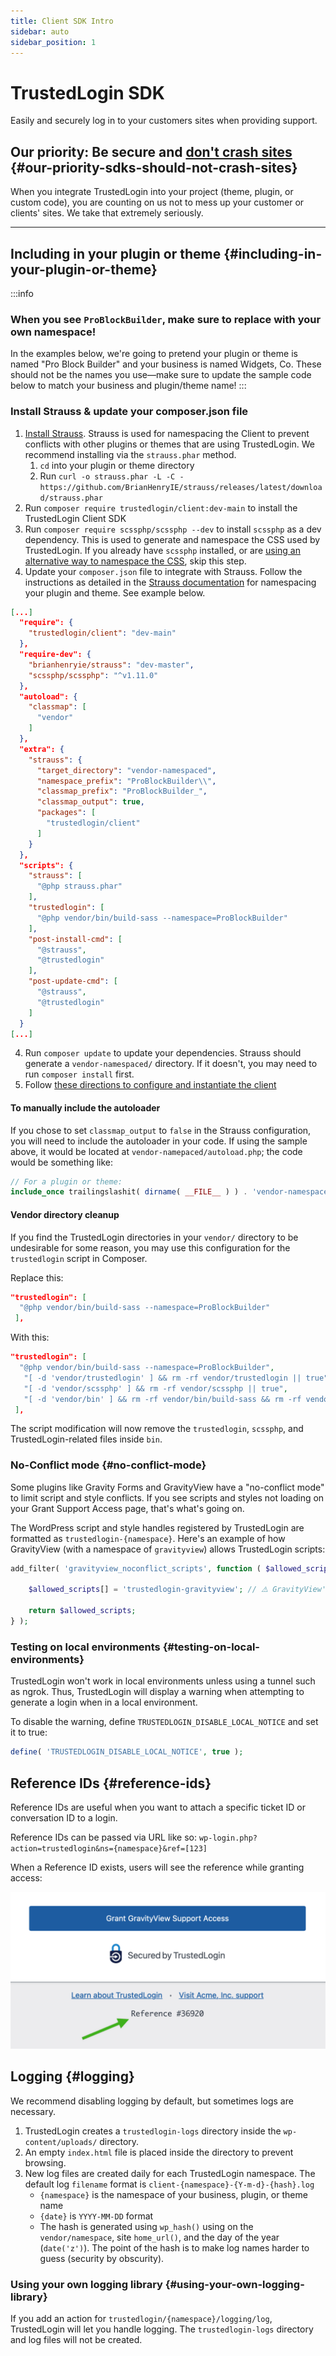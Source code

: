 ```yaml
---
title: Client SDK Intro
sidebar: auto
sidebar_position: 1
---
```


# TrustedLogin SDK
Easily and securely log in to your customers sites when providing support.

## Our priority: Be secure and  [don't crash sites](https://www.bugsnag.com/blog/sdks-should-not-crash-apps) {#our-priority-sdks-should-not-crash-sites}

When you integrate TrustedLogin into your project (theme, plugin, or custom code), you are counting on us not to mess up your customer or clients' sites. We take that extremely seriously.

-------

## Including in your plugin or theme {#including-in-your-plugin-or-theme}

:::info
### When you see `ProBlockBuilder`, make sure to replace with your own namespace!
In the examples below, we're going to pretend your plugin or theme is named "Pro Block Builder" and your business is named Widgets, Co. These should not be the names you use—make sure to update the sample code below to match your business and plugin/theme name!
:::

### Install Strauss & update your composer.json file

1. [Install Strauss](https://github.com/BrianHenryIE/strauss#use). Strauss is used for namespacing the Client to prevent conflicts with other plugins or themes that are using TrustedLogin. We recommend installing via the `strauss.phar` method.
   1. `cd` into your plugin or theme directory
   1. Run `curl -o strauss.phar -L -C - https://github.com/BrianHenryIE/strauss/releases/latest/download/strauss.phar`
1. Run `composer require trustedlogin/client:dev-main` to install the TrustedLogin Client SDK
1. Run `composer require scssphp/scssphp --dev` to install `scssphp` as a dev dependency. This is used to generate and namespace the CSS used by TrustedLogin. If you already have `scssphp` installed, or are [using an alternative way to namespace the CSS](/Client/css-namespacing.md), skip this step.
1. Update your `composer.json` file to integrate with Strauss. Follow the instructions as detailed in the [Strauss documentation](https://github.com/BrianHenryIE/strauss#configuration) for namespacing your plugin and theme. See example below. 

```json
[...]
  "require": {
    "trustedlogin/client": "dev-main"
  },
  "require-dev": {
    "brianhenryie/strauss": "dev-master",
    "scssphp/scssphp": "^v1.11.0"
  },
  "autoload": {
    "classmap": [
      "vendor"
    ]
  },
  "extra": {
    "strauss": {
      "target_directory": "vendor-namespaced",
      "namespace_prefix": "ProBlockBuilder\\",
      "classmap_prefix": "ProBlockBuilder_",
      "classmap_output": true,
      "packages": [
        "trustedlogin/client"
      ]
    }
  },
  "scripts": {
    "strauss": [
      "@php strauss.phar"
    ],
    "trustedlogin": [
      "@php vendor/bin/build-sass --namespace=ProBlockBuilder"
    ],
    "post-install-cmd": [
      "@strauss",
      "@trustedlogin"
    ],
    "post-update-cmd": [
      "@strauss",
      "@trustedlogin"
    ]
  }
[...]
```
4. Run `composer update` to update your dependencies. Strauss should generate a `vendor-namespaced/` directory. If it doesn't, you may need to run `composer install` first.
5. Follow [these directions to configure and instantiate the client](./configuration)

#### To manually include the autoloader

If you chose to set `classmap_output` to `false` in the Strauss configuration, you will need to include the autoloader in your code. If using the sample above, it would be located at `vendor-namepaced/autoload.php`; the code would be something like:

```php
// For a plugin or theme:
include_once trailingslashit( dirname( __FILE__ ) ) . 'vendor-namespaced/autoload.php';
```

#### Vendor directory cleanup

If you find the TrustedLogin directories in your `vendor/` directory to be undesirable for some reason, you may use this configuration for the `trustedlogin` script in Composer. 

Replace this:

```json
"trustedlogin": [
  "@php vendor/bin/build-sass --namespace=ProBlockBuilder"
 ],
```

With this:

```json
"trustedlogin": [
  "@php vendor/bin/build-sass --namespace=ProBlockBuilder",
   "[ -d 'vendor/trustedlogin' ] && rm -rf vendor/trustedlogin || true",
   "[ -d 'vendor/scssphp' ] && rm -rf vendor/scssphp || true",
   "[ -d 'vendor/bin' ] && rm -rf vendor/bin/build-sass && rm -rf vendor/bin/pscss || true"
 ],
```

The script modification will now remove the `trustedlogin`, `scssphp`, and TrustedLogin-related files inside `bin`.

### No-Conflict mode {#no-conflict-mode}

Some plugins like Gravity Forms and GravityView have a "no-conflict mode" to limit script and style conflicts. If you see
scripts and styles not loading on your Grant Support Access page, that's what's going on.

The WordPress script and style handles registered by TrustedLogin are formatted as `trustedlogin-{namespace}`.
Here's an example of how GravityView (with a namespace of `gravityview`) allows TrustedLogin scripts:

```php
add_filter( 'gravityview_noconflict_scripts', function ( $allowed_scripts = array() ) {

	$allowed_scripts[] = 'trustedlogin-gravityview'; // ⚠️ GravityView's namespace is `gravityview`

	return $allowed_scripts;
} );
```

### Testing on local environments {#testing-on-local-environments}

TrustedLogin won't work in local environments unless using a tunnel such as ngrok. Thus, TrustedLogin will display a warning when attempting to generate a login when in a local environment.

To disable the warning, define `TRUSTEDLOGIN_DISABLE_LOCAL_NOTICE` and set it to true:

```php
define( 'TRUSTEDLOGIN_DISABLE_LOCAL_NOTICE', true );
```

## Reference IDs {#reference-ids}

Reference IDs are useful when you want to attach a specific ticket ID or conversation ID to a login.

Reference IDs can be passed via URL like so: `wp-login.php?action=trustedlogin&ns={namespace}&ref=[123]`

When a Reference ID exists, users will see the reference while granting access:

![Reference ID is shown below the footer links in the Grant Access screen](/img/client/reference-id.png)

## Logging {#logging}

We recommend disabling logging by default, but sometimes logs are necessary.

1. TrustedLogin creates a `trustedlogin-logs` directory inside the `wp-content/uploads/` directory.
2. An empty `index.html` file is placed inside the directory to prevent browsing.
3. New log files are created daily for each TrustedLogin namespace. The default log `filename` format is `client-{namespace}-{Y-m-d}-{hash}.log`
   - `{namespace}` is the namespace of your business, plugin, or theme name
   - `{date}` is `YYYY-MM-DD` format
   - The hash is generated using `wp_hash()` using on the `vendor/namespace`, site `home_url()`, and the day of the year (`date('z')`). The point of the hash is to make log names harder to guess (security by obscurity).

### Using your own logging library {#using-your-own-logging-library}

If you add an action for `trustedlogin/{namespace}/logging/log`, TrustedLogin will let you handle logging. The `trustedlogin-logs` directory and log files will not be created.
